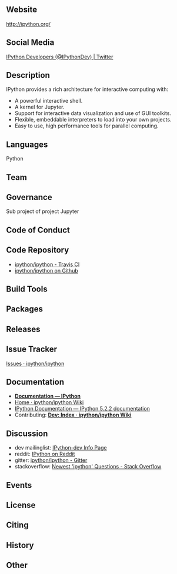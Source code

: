 ## Website

<http://ipython.org/>

## Social Media

[IPython Developers (@IPythonDev) | Twitter](https://twitter.com/ipythondev)

## Description

IPython provides a rich architecture for interactive computing with:

- A powerful interactive shell.
- A kernel for Jupyter.
- Support for interactive data visualization and use of GUI toolkits.
- Flexible, embeddable interpreters to load into your own projects.
- Easy to use, high performance tools for parallel computing.

## Languages

Python

## Team


## Governance

Sub project of project Jupyter

## Code of Conduct

## Code Repository

- [ipython/ipython - Travis CI](https://travis-ci.org/ipython/ipython)
- [ipython/ipython on Github](https://github.com/ipython/ipython)

## Build Tools

## Packages

## Releases

## Issue Tracker

[Issues · ipython/ipython](https://github.com/ipython/ipython/issues)

## Documentation

- [**Documentation — IPython**](http://ipython.org/documentation.html)
- [Home · ipython/ipython Wiki](https://github.com/ipython/ipython/wiki)
- [IPython Documentation — IPython 5.2.2 documentation](http://ipython.readthedocs.io/en/stable/)
- Contributing: [**Dev: Index · ipython/ipython Wiki**](https://github.com/ipython/ipython/wiki/Dev:-Index)

## Discussion

- dev mailinglist: [IPython-dev Info Page](https://mail.scipy.org/mailman/listinfo/ipython-dev)
- reddit: [IPython on Reddit](https://www.reddit.com/r/IPython/)
- gitter: [ipython/ipython - Gitter](https://gitter.im/ipython/ipython)
- stackoverflow: [Newest 'ipython' Questions - Stack Overflow](http://stackoverflow.com/questions/tagged/ipython)

## Events

## License

## Citing

## History

## Other
